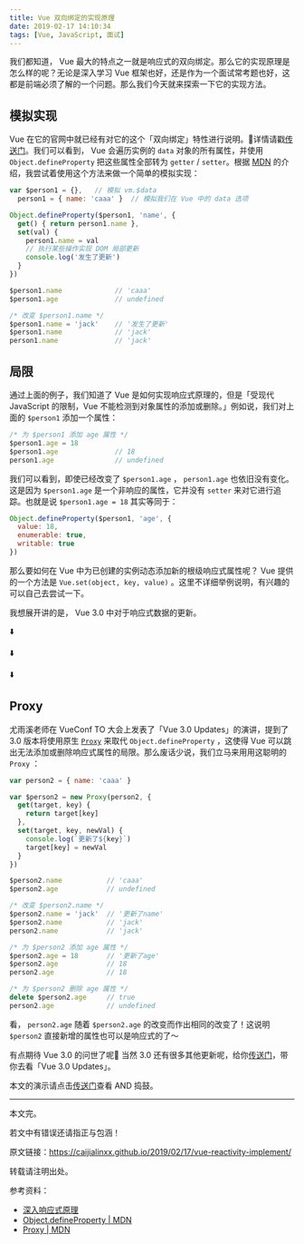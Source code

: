 ```yaml
---
title: Vue 双向绑定的实现原理
date: 2019-02-17 14:10:34
tags: [Vue, JavaScript, 面试]
---
```


我们都知道， Vue 最大的特点之一就是响应式的双向绑定。那么它的实现原理是怎么样的呢？无论是深入学习 Vue 框架也好，还是作为一个面试常考题也好，这都是前端必须了解的一个问题。那么我们今天就来探索一下它的实现方法。


## 模拟实现
Vue 在它的官网中就已经有对它的这个「双向绑定」特性进行说明。详情请戳[传送门](https://cn.vuejs.org/v2/guide/reactivity.html)。我们可以看到， Vue 会遍历实例的 `data` 对象的所有属性，并使用 `Object.defineProperty` 把这些属性全部转为 `getter` / `setter`。根据 [MDN](https://developer.mozilla.org/en-US/docs/Web/JavaScript/Reference/Global_Objects/Object/defineProperty) 的介绍，我尝试着使用这个方法来做一个简单的模拟实现：
```js
var $person1 = {},   // 模拟 vm.$data
  person1 = { name: 'caaa' }  // 模拟我们在 Vue 中的 data 选项

Object.defineProperty($person1, 'name', {
  get() { return person1.name },
  set(val) {
    person1.name = val
    // 执行某些操作实现 DOM 局部更新
    console.log('发生了更新')
  }
})

$person1.name             // 'caaa'
$person1.age              // undefined

/* 改变 $person1.name */
$person1.name = 'jack'    // '发生了更新'
$person1.name             // 'jack'
person1.name              // 'jack'
```


## 局限
通过上面的例子，我们知道了 Vue 是如何实现响应式原理的，但是「受现代 JavaScript 的限制，Vue 不能检测到对象属性的添加或删除。」例如说，我们对上面的 `$person1` 添加一个属性：
```js
/* 为 $person1 添加 age 属性 */
$person1.age = 18
$person1.age              // 18
person1.age               // undefined
```

我们可以看到，即使已经改变了 `$person1.age` ， `person1.age` 也依旧没有变化。这是因为 `$person1.age` 是一个非响应的属性，它并没有 `setter` 来对它进行追踪。也就是说 `$person1.age = 18` 其实等同于：
```js
Object.defineProperty($person1, 'age', {
  value: 18,
  enumerable: true,
  writable: true
})
```

那么要如何在 Vue 中为已创建的实例动态添加新的根级响应式属性呢？ Vue 提供的一个方法是 `Vue.set(object, key, value)` 。这里不详细举例说明，有兴趣的可以自己去尝试一下。

我想展开讲的是， Vue 3.0 中对于响应式数据的更新。

⬇️

⬇️

⬇️

## Proxy
尤雨溪老师在 VueConf TO 大会上发表了「Vue 3.0 Updates」的演讲，提到了 3.0 版本将使用原生 [`Proxy`](https://developer.mozilla.org/en-US/docs/Web/JavaScript/Reference/Global_Objects/Proxy) 来取代 `Object.defineProperty` ，这使得 Vue 可以跳出无法添加或删除响应式属性的局限。那么废话少说，我们立马来用用这聪明的 `Proxy` ：
```js
var person2 = { name: 'caaa' }

var $person2 = new Proxy(person2, {
  get(target, key) {
    return target[key]
  },
  set(target, key, newVal) {
    console.log(`更新了${key}`)
    target[key] = newVal
  }
})

$person2.name           // 'caaa'
$person2.age            // undefined

/* 改变 $person2.name */
$person2.name = 'jack'  // '更新了name'
$person2.name           // 'jack'
person2.name            // 'jack'

/* 为 $person2 添加 age 属性 */
$person2.age = 18       // '更新了age'
$person2.age            // 18
person2.age             // 18

/* 为 $person2 删除 age 属性 */
delete $person2.age     // true
person2.age             // undefined
```

看， `person2.age` 随着 `$person2.age` 的改变而作出相同的改变了！这说明 `$person2` 直接新增的属性也可以是响应式的了～

有点期待 Vue 3.0 的问世了呢🤤 当然 3.0 还有很多其他更新呢，给你[传送门](https://docs.google.com/presentation/d/1yhPGyhQrJcpJI2ZFvBme3pGKaGNiLi709c37svivv0o/edit#slide=id.p)，带你去看「Vue 3.0 Updates」。



本文的演示请点击[传送门](https://jsbin.com/jalunicoya/edit?js,console,output)查看 AND 捣鼓。

---
本文完。

若文中有错误还请指正与包涵！

原文链接：https://caijialinxx.github.io/2019/02/17/vue-reactivity-implement/

转载请注明出处。

参考资料：
- [深入响应式原理](https://cn.vuejs.org/v2/guide/reactivity.html)
- [Object.defineProperty | MDN](https://developer.mozilla.org/en-US/docs/Web/JavaScript/Reference/Global_Objects/Object/defineProperty)
- [Proxy | MDN](https://developer.mozilla.org/en-US/docs/Web/JavaScript/Reference/Global_Objects/Proxy)